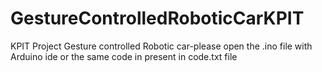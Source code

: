 # GestureControlledRoboticCarKPIT
KPIT Project
           Gesture controlled Robotic car-please open the .ino file with Arduino ide or the same code in present in code.txt file
